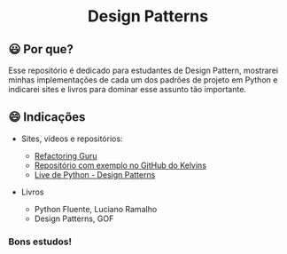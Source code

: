 <h1 align="center"> Design Patterns </h1>


## :smiley: Por que?
Esse repositório é dedicado para estudantes de Design Pattern, mostrarei minhas implementações de cada um dos padrões
de projeto em Python e indicarei sites e livros para dominar esse assunto tão importante.

## :smile: Indicações

- Sites, vídeos e repositórios:
    * [Refactoring Guru](https://refactoring.guru/pt-br/design-patterns)
    * [Repositório com exemplo no GitHub do Kelvins](https://github.com/kelvins/design-patterns-python)
    * [Live de Python - Design Patterns](https://www.youtube.com/watch?v=hVOP_XR9gEw&list=PLOQgLBuj2-3IPHFlBmqhtbM4vLJg9tob4&index=1)
    
- Livros
    * Python Fluente, Luciano Ramalho
    * Design Patterns, GOF

### Bons estudos!